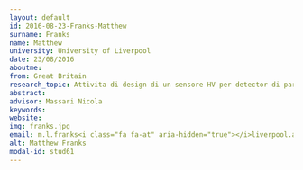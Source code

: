 ```yaml
---
layout: default 
id: 2016-08-23-Franks-Matthew
surname: Franks
name: Matthew
university: University of Liverpool
date: 23/08/2016
aboutme: 
from: Great Britain
research_topic: Attivita di design di un sensore HV per detector di particelle (Univ.Liverpool_Casse)
abstract: 
advisor: Massari Nicola
keywords: 
website: 
img: franks.jpg
email: m.l.franks<i class="fa fa-at" aria-hidden="true"></i>liverpool.ac.uk
alt: Matthew Franks
modal-id: stud61
---
```

